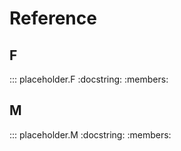 # Reference

## F

::: placeholder.F
    :docstring:
    :members:

## M

::: placeholder.M
    :docstring:
    :members:
